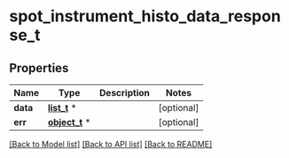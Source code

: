 # spot_instrument_histo_data_response_t

## Properties
Name | Type | Description | Notes
------------ | ------------- | ------------- | -------------
**data** | [**list_t**](spot_instrument_histo_data.md) \* |  | [optional] 
**err** | [**object_t**](.md) \* |  | [optional] 

[[Back to Model list]](../README.md#documentation-for-models) [[Back to API list]](../README.md#documentation-for-api-endpoints) [[Back to README]](../README.md)


